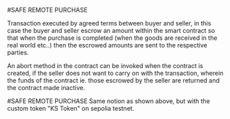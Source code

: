 #SAFE REMOTE PURCHASE

Transaction executed by agreed terms between buyer and seller, in this case the buyer and seller escrow an amount within the smart contract so that when the purchase is completed (when the goods are received in the real world etc..) then the escrowed amounts are sent to the respective parties.

An abort method in the contract can be invoked when the contract is created, if the seller does not want to carry on with the transaction, wherein the funds of the contract ie. those escrowed by the seller are returned and the contract made inactive.

#SAFE REMOTE PURCHASE 
Same notion as shown above, but with the custom token "KS Token" on sepolia testnet.

